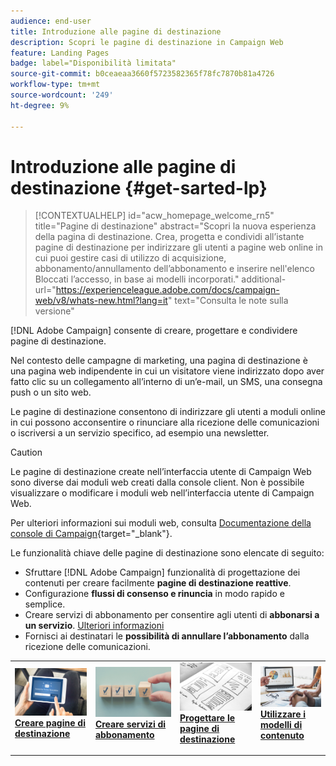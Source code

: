 ```yaml
---
audience: end-user
title: Introduzione alle pagine di destinazione
description: Scopri le pagine di destinazione in Campaign Web
feature: Landing Pages
badge: label="Disponibilità limitata"
source-git-commit: b0ceaeaa3660f5723582365f78fc7870b81a4726
workflow-type: tm+mt
source-wordcount: '249'
ht-degree: 9%

---
```


# Introduzione alle pagine di destinazione {#get-sarted-lp}

>[!CONTEXTUALHELP]
>id="acw_homepage_welcome_rn5"
>title="Pagine di destinazione"
>abstract="Scopri la nuova esperienza della pagina di destinazione. Crea, progetta e condividi all’istante pagine di destinazione per indirizzare gli utenti a pagine web online in cui puoi gestire casi di utilizzo di acquisizione, abbonamento/annullamento dell’abbonamento e inserire nell&#39;elenco Bloccati l’accesso, in base ai modelli incorporati."
>additional-url="https://experienceleague.adobe.com/docs/campaign-web/v8/whats-new.html?lang=it" text="Consulta le note sulla versione"

[!DNL Adobe Campaign] consente di creare, progettare e condividere pagine di destinazione.

Nel contesto delle campagne di marketing, una pagina di destinazione è una pagina web indipendente in cui un visitatore viene indirizzato dopo aver fatto clic su un collegamento all’interno di un’e-mail, un SMS, una consegna push o un sito web.

Le pagine di destinazione consentono di indirizzare gli utenti a moduli online in cui possono acconsentire o rinunciare alla ricezione delle comunicazioni o iscriversi a un servizio specifico, ad esempio una newsletter.

>[!CAUTION]
>
>Le pagine di destinazione create nell’interfaccia utente di Campaign Web sono diverse dai moduli web creati dalla console client. Non è possibile visualizzare o modificare i moduli web nell’interfaccia utente di Campaign Web.
>
>Per ulteriori informazioni sui moduli web, consulta [Documentazione della console di Campaign](https://experienceleague.adobe.com/docs/campaign/campaign-v8/content/webapps.html){target="_blank"}.

Le funzionalità chiave delle pagine di destinazione sono elencate di seguito:

* Sfruttare [!DNL Adobe Campaign] funzionalità di progettazione dei contenuti per creare facilmente **pagine di destinazione reattive**.
* Configurazione **flussi di consenso e rinuncia** in modo rapido e semplice.
* Creare servizi di abbonamento per consentire agli utenti di **abbonarsi a un servizio**. [Ulteriori informazioni](../audience/manage-services.md)
* Fornisci ai destinatari le **possibilità di annullare l’abbonamento** dalla ricezione delle comunicazioni.
  <!--Send a **confirmation email** upon opt-in or opt-out.-->

<table style="table-layout:fixed"><tr style="border: 0;">
<td>
<a href="create-lp.md">
<img alt="Lead" src="../assets/do-not-localize/lp-subscription.jpeg">
</a>
<div><a href="create-lp.md"><strong>Creare pagine di destinazione</strong>
</div>
<p>
</td>
<td>
<a href="../audience/manage-services.md">
<img alt="Non frequente" src="../assets/do-not-localize/lp-list.jpg">
</a>
<div>
<a href="../audience/manage-services.md"><strong>Creare servizi di abbonamento</strong></a>
</div>
<p></td>
<td>
<a href="lp-content.md">
<img alt="Convalida" src="../assets/do-not-localize/lp-design.jpg">
</a>
<div>
<a href="lp-content.md"><strong>Progettare le pagine di destinazione</strong></a>
</div>
<p>
</td>
<td>
<a href="lp-templates.md">
<img alt="Convalida" src="../assets/do-not-localize/lp-reporting.jpg">
</a>
<div>
<a href="lp-templates.md"><strong>Utilizzare i modelli di contenuto</strong></a>
</div>
<p>
</td>
</tr></table>
